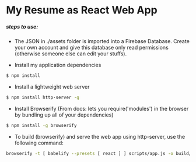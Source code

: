 # My Resume as React Web App

##### steps to use:

- The JSON in ./assets folder is imported into a Firebase Database. Create your own account and give this database only read permissions (otherwise someone else can edit your stuffs).

- Install my application dependencies
```sh
$ npm install
```

- Install a lightweight web server
```sh
$ npm install http-server -g
```

- Install Browserify (From docs: lets you require('modules') in the browser by bundling up all of your dependencies)
```sh
$ npm install -g browserify
```

- To build (browserify) and serve the web app using http-server, use the following command:
```sh
browserify -t [ babelify --presets [ react ] ] scripts/app.js -o build/app.js && http-server
```
